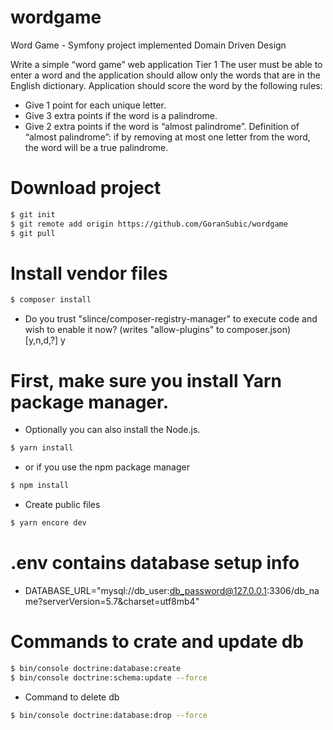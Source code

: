 # wordgame
Word Game - Symfony project implemented Domain Driven Design

Write a simple “word game” web application
Tier 1
The user must be able to enter a word and the application should allow only the words that are in the
English dictionary. Application should score the word by the following rules:
- Give 1 point for each unique letter.
- Give 3 extra points if the word is a palindrome.
- Give 2 extra points if the word is “almost palindrome”. Definition of “almost palindrome”: if by removing
  at most one letter from the word, the word will be a true palindrome.

# Download project
```sh
$ git init
$ git remote add origin https://github.com/GoranSubic/wordgame
$ git pull
```

# Install vendor files
```sh
$ composer install
```
- Do you trust "slince/composer-registry-manager" to execute code and wish to enable it now?
  (writes "allow-plugins" to composer.json) [y,n,d,?]
  y

# First, make sure you install Yarn package manager.
- Optionally you can also install the  Node.js.
```sh
$ yarn install
```
- or if you use the npm package manager
```sh
$ npm install
```

- Create public files
```sh
$ yarn encore dev
```

# .env contains database setup info
- DATABASE_URL="mysql://db_user:db_password@127.0.0.1:3306/db_name?serverVersion=5.7&charset=utf8mb4"

# Commands to crate and update db
```sh
$ bin/console doctrine:database:create
$ bin/console doctrine:schema:update --force
```

- Command to delete db
```sh
$ bin/console doctrine:database:drop --force
```
